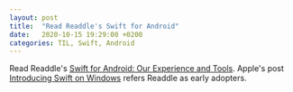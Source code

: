 ```yaml
---
layout: post
title:  "Read Readdle's Swift for Android"
date:   2020-10-15 19:29:00 +0200
categories: TIL, Swift, Android
---
```

Read Readdle's [Swift for Android: Our Experience and Tools](https://blog.readdle.com/why-we-use-swift-for-android-db449feeacaf). Apple's post [Introducing Swift on Windows](https://swift.org/blog/swift-on-windows/) refers Readdle as early adopters.
